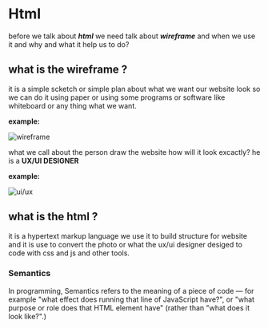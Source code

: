 # Html 

before we talk about ***html*** we need talk about ***wireframe*** and when we use it and why and what it help us to do?

## what is the wireframe ?

it is a simple scketch or simple plan about what we want our website look so we can do it using paper or using some programs or software like whiteboard or any thing what we want.

**example:**

![wireframe](https://d1dlalugb0z2hd.cloudfront.net/handbooks/agile-handbook/wireframe/01-youtube-wireframe-example.png)

what we call about the person draw the website how will it look excactly?
 he is a **UX/UI DESIGNER**

 **example:**
 
![ui/ux](https://media.steelkiwi.com/media/filer_public/15/62/15629793-b639-47b4-8db2-6bd8cf244617/group_12_1.jpg)

## what is the html ?
it is a hypertext markup language we use it to build structure for website and it is use to convert the photo or what the ux/ui designer desiged to code with css and js and other tools. 


### Semantics
In programming, Semantics refers to the meaning of a piece of code — for example "what effect does running that line of JavaScript have?", or "what purpose or role does that HTML element have" (rather than "what does it look like?".)
